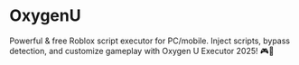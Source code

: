 # OxygenU
Powerful &amp; free Roblox script executor for PC/mobile. Inject scripts, bypass detection, and customize gameplay with Oxygen U Executor 2025! 🎮🚀
